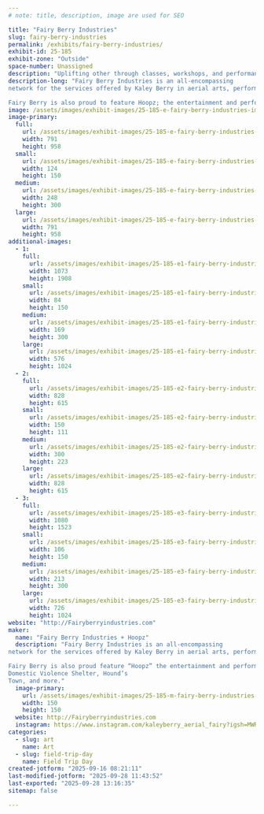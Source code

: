 ```yaml
---
# note: title, description, image are used for SEO

title: "Fairy Berry Industries"
slug: fairy-berry-industries
permalink: /exhibits/fairy-berry-industries/
exhibit-id: 25-185
exhibit-zone: "Outside"
space-number: Unassigned
description: "Uplifting other through classes, workshops, and performances"
description-long: "Fairy Berry Industries is an all-encompassing
network for the services offered by Kaley Berry in aerial arts, performance, community services, flexibilitytraining, mindfulness practices, and various forms of dance. 

Fairy Berry is also proud to feature Hoopz; the entertainment and performance troupe lifting its community up, one performance at a time."
image: /assets/images/exhibit-images/25-185-e-fairy-berry-industries-img-9027-248x300.jpeg
image-primary: 
  full:
    url: /assets/images/exhibit-images/25-185-e-fairy-berry-industries-img-9027-full.jpeg
    width: 791
    height: 958
  small:
    url: /assets/images/exhibit-images/25-185-e-fairy-berry-industries-img-9027-124x150.jpeg
    width: 124
    height: 150
  medium:
    url: /assets/images/exhibit-images/25-185-e-fairy-berry-industries-img-9027-248x300.jpeg
    width: 248
    height: 300
  large:
    url: /assets/images/exhibit-images/25-185-e-fairy-berry-industries-img-9027-791x958.jpeg
    width: 791
    height: 958
additional-images: 
  - 1:
    full:
      url: /assets/images/exhibit-images/25-185-e1-fairy-berry-industries-img-3823-full.jpeg
      width: 1073
      height: 1908
    small:
      url: /assets/images/exhibit-images/25-185-e1-fairy-berry-industries-img-3823-84x150.jpeg
      width: 84
      height: 150
    medium:
      url: /assets/images/exhibit-images/25-185-e1-fairy-berry-industries-img-3823-169x300.jpeg
      width: 169
      height: 300
    large:
      url: /assets/images/exhibit-images/25-185-e1-fairy-berry-industries-img-3823-576x1024.jpeg
      width: 576
      height: 1024
  - 2:
    full:
      url: /assets/images/exhibit-images/25-185-e2-fairy-berry-industries-img-9026-7064-full.jpeg
      width: 828
      height: 615
    small:
      url: /assets/images/exhibit-images/25-185-e2-fairy-berry-industries-img-9026-7064-150x111.jpeg
      width: 150
      height: 111
    medium:
      url: /assets/images/exhibit-images/25-185-e2-fairy-berry-industries-img-9026-7064-300x223.jpeg
      width: 300
      height: 223
    large:
      url: /assets/images/exhibit-images/25-185-e2-fairy-berry-industries-img-9026-7064-828x615.jpeg
      width: 828
      height: 615
  - 3:
    full:
      url: /assets/images/exhibit-images/25-185-e3-fairy-berry-industries-5969714683624650315-full.jpeg
      width: 1080
      height: 1523
    small:
      url: /assets/images/exhibit-images/25-185-e3-fairy-berry-industries-5969714683624650315-106x150.jpeg
      width: 106
      height: 150
    medium:
      url: /assets/images/exhibit-images/25-185-e3-fairy-berry-industries-5969714683624650315-213x300.jpeg
      width: 213
      height: 300
    large:
      url: /assets/images/exhibit-images/25-185-e3-fairy-berry-industries-5969714683624650315-726x1024.jpeg
      width: 726
      height: 1024
website: "http://Fairyberryindustries.com"
maker: 
  name: "Fairy Berry Industries + Hoopz"
  description: "Fairy Berry Industries is an all-encompassing
network for the services offered by Kaley Berry in aerial arts, performance, community work, flexibility training, mindfulness practices, and various forms of dance.

Fairy Berry is also proud feature “Hoopz” the entertainment and performance troupe run by Rose Parker. Through Hoopz, Rose has raised over $20,000 benefitting causes such as Genesis House, Serene Harbor
Domestic Violence Shelter, Hound’s
Town, and more."
  image-primary:
    url: /assets/images/exhibit-images/25-185-m-fairy-berry-industries-img-6691-723-150x150.png
    width: 150
    height: 150
  website: http://Fairyberryindustries.com
  instagram: https://www.instagram.com/kaleyberry_aerial_fairy?igsh=MWR6d2dycmRnNjRyNw%3D%3D&utm_source=qr
categories: 
  - slug: art
    name: Art
  - slug: field-trip-day
    name: Field Trip Day
created-jotform: "2025-09-16 08:21:11"
last-modified-jotform: "2025-09-28 11:43:52"
last-exported: "2025-09-28 13:16:35"
sitemap: false

---
```

